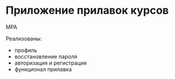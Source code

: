 # Приложение прилавок курсов

MPA

Реализованы: 
* профиль
* восстановление пароля
* авторизация и регистрация
* функционал прилавка